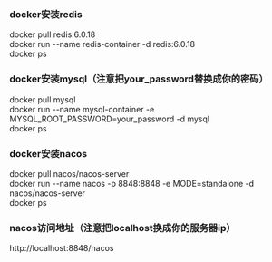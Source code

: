 ### docker安装redis
docker pull redis:6.0.18  
docker run --name redis-container -d redis:6.0.18  
docker ps  

### docker安装mysql（注意把your_password替换成你的密码）
docker pull mysql  
docker run --name mysql-container -e MYSQL_ROOT_PASSWORD=your_password -d mysql  
docker ps  

### docker安装nacos
docker pull nacos/nacos-server  
docker run --name nacos -p 8848:8848 -e MODE=standalone -d nacos/nacos-server  
docker ps  

### nacos访问地址（注意把localhost换成你的服务器ip）
http://localhost:8848/nacos